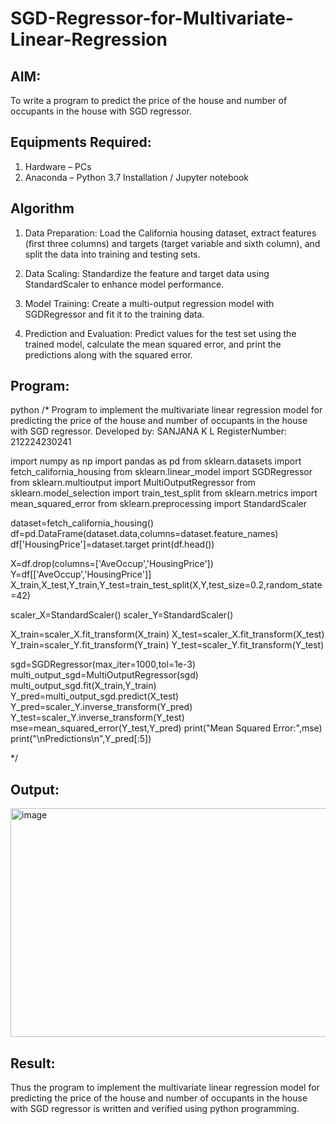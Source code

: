# SGD-Regressor-for-Multivariate-Linear-Regression

## AIM:
To write a program to predict the price of the house and number of occupants in the house with SGD regressor.

## Equipments Required:
1. Hardware – PCs
2. Anaconda – Python 3.7 Installation / Jupyter notebook

## Algorithm
1. Data Preparation: Load the California housing dataset, extract features (first three columns) and targets (target variable and sixth column), and split the data into training and testing sets.

2. Data Scaling: Standardize the feature and target data using StandardScaler to enhance model performance.

3. Model Training: Create a multi-output regression model with SGDRegressor and fit it to the training data.

4. Prediction and Evaluation: Predict values for the test set using the trained model, calculate the mean squared error, and print the predictions along with the squared error.


## Program:
 python
/*
Program to implement the multivariate linear regression model for predicting the price of the house and number of occupants in the house with SGD regressor.
Developed by: SANJANA K L
RegisterNumber: 212224230241



import numpy as np
import pandas as pd
from sklearn.datasets import fetch_california_housing
from sklearn.linear_model import SGDRegressor
from sklearn.multioutput import MultiOutputRegressor
from sklearn.model_selection import train_test_split
from sklearn.metrics import mean_squared_error
from sklearn.preprocessing import StandardScaler

dataset=fetch_california_housing()
df=pd.DataFrame(dataset.data,columns=dataset.feature_names)
df['HousingPrice']=dataset.target
print(df.head())

X=df.drop(columns=['AveOccup','HousingPrice'])
Y=df[['AveOccup','HousingPrice']]
X_train,X_test,Y_train,Y_test=train_test_split(X,Y,test_size=0.2,random_state=42)

scaler_X=StandardScaler()
scaler_Y=StandardScaler()

X_train=scaler_X.fit_transform(X_train)
X_test=scaler_X.fit_transform(X_test)
Y_train=scaler_Y.fit_transform(Y_train)
Y_test=scaler_Y.fit_transform(Y_test)

sgd=SGDRegressor(max_iter=1000,tol=1e-3)
multi_output_sgd=MultiOutputRegressor(sgd)
multi_output_sgd.fit(X_train,Y_train)
Y_pred=multi_output_sgd.predict(X_test)
Y_pred=scaler_Y.inverse_transform(Y_pred)
Y_test=scaler_Y.inverse_transform(Y_test)
mse=mean_squared_error(Y_test,Y_pred)
print("Mean Squared Error:",mse)
print("\nPredictions\n",Y_pred[:5])

*/


## Output:

<img width="667" height="366" alt="image" src="https://github.com/user-attachments/assets/4fdc3088-07e6-47e7-a5e2-900e2f710e9b" />


## Result:
Thus the program to implement the multivariate linear regression model for predicting the price of the house and number of occupants in the house with SGD regressor is written and verified using python programming.
